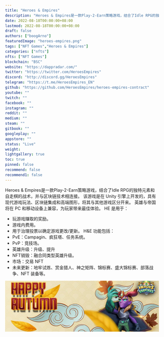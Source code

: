 ```yaml
---
title: "Heroes & Empires"
description: "Heroes & Empires是一款Play-2-Earn策略游戏，结合了Idle RPG的独特元素和自走棋的战术，与区块链相连。"
date: 2022-08-18T00:00:00+08:00
lastmod: 2022-08-18T00:00:00+08:00
draft: false
authors: ["boogArno"]
featuredImage: "heroes-empires.png"
tags: ["NFT Games","Heroes & Empires"]
categories: ["nfts"]
nfts: ["NFT Games"]
blockchain: "BSC"
website: "https://dappradar.com/"
twitter: "https://twitter.com/HeroesEmpires"
discord: "http://discord.gg/HeroesEmpires"
telegram: "https://t.me/HeroesEmpires_EN"
github: "https://github.com/HeroesEmpires/heroes-empires-contract"
youtube: ""
twitch: ""
facebook: ""
instagram: ""
reddit: ""
medium: ""
steam: ""
gitbook: ""
googleplay: ""
appstore: ""
status: "Live"
weight: 
lightgallery: true
toc: true
pinned: false
recommend: false
recommend1: false
---
```

Heroes & Empires是一款Play-2-Earn策略游戏，结合了Idle RPG的独特元素和自走棋的战术，并与区块链技术相连接。 该游戏是在 Unity 引擎上开发的，具有现代游戏玩法、区块链集成和高端图形，将其与其他游戏区分开来。 英雄与帝国将在 PC 和移动设备上兼容，为玩家带来最佳体验。
HE 是用于：

- 玩游戏赚取的奖励。
- 游戏内费用。
- 用于治理投票以确定游戏更改/更新。
H&E 功能包括：
- PvE：Campagin、疯狂塔、任务系统。
- PvP：竞技场。
- 英雄升级：升级、提升
- NFT销毁：融合同类型英雄升级。
- 市场：交易 NFT
- 未来更新：地牢试炼、赏金猎人、神之矩阵、锦标赛、盛大锦标赛、部落战争、NFT 装备等。

![1080x360](1080x360.jpg)